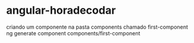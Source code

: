 # angular-horadecodar

criando um componente na pasta components chamado first-component
ng generate component components/first-component
